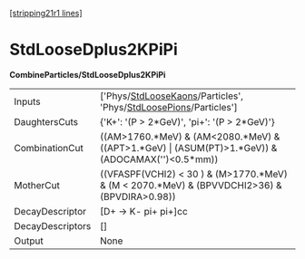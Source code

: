[[stripping21r1 lines]](./stripping21r1-index)

# StdLooseDplus2KPiPi

**CombineParticles/StdLooseDplus2KPiPi**

|                  |                                                                                                                                                                      |
|------------------|----------------------------------------------------------------------------------------------------------------------------------------------------------------------|
| Inputs           | ['Phys/[StdLooseKaons](./stripping21r1-commonparticles-stdloosekaons)/Particles', 'Phys/[StdLoosePions](./stripping21r1-commonparticles-stdloosepions)/Particles'] |
| DaughtersCuts    | {'K+': '(P \> 2\*GeV)', 'pi+': '(P \> 2\*GeV)'}                                                                                                                      |
| CombinationCut   | ((AM\>1760.\*MeV) & (AM\<2080.\*MeV) & ((APT\>1.\*GeV) \| (ASUM(PT)\>1.\*GeV)) & (ADOCAMAX('')\<0.5\*mm))                                                            |
| MotherCut        | ((VFASPF(VCHI2) \< 30 ) & (M\>1770.\*MeV) & (M \< 2070.\*MeV) & (BPVVDCHI2\>36) & (BPVDIRA\>0.98))                                                                   |
| DecayDescriptor  | [D+ -\> K- pi+ pi+]cc                                                                                                                                              |
| DecayDescriptors | []                                                                                                                                                                 |
| Output           | None                                                                                                                                                                 |
